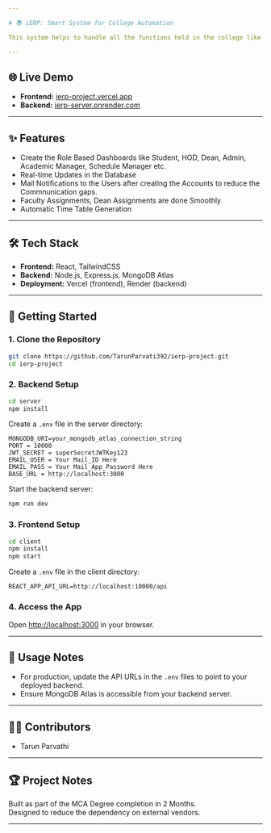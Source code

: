 ```yaml
---

# 📚 iERP: Smart System for College Automation

This system helps to handle all the functions held in the college like Grevance Mangement System, Asset Management System, Admission Handling, Assessment and Attendace Handling, Staff Management etc. The purpose of this project is to design and implement a lightweight, self-managed, role-based ERP solution that streamlines academic and administrative activities while reducing dependency on external vendors. 

---
```


## 🌐 Live Demo

- **Frontend:** [ierp-project.vercel.app](https://ierp-project.vercel.app/)
- **Backend:** [ierp-server.onrender.com](https://ierp-server.onrender.com/)

---

## ✨ Features

- Create the Role Based Dashboards like Student, HOD, Dean, Admin, Academic Manager, Schedule Manager etc.
- Real-time Updates in the Database
- Mail Notifications to the Users after creating the Accounts to reduce the Commnunication gaps.
- Faculty Assignments, Dean Assignments are done Smoothly
- Automatic Time Table Generation

---

## 🛠️ Tech Stack

- **Frontend:** React, TailwindCSS
- **Backend:** Node.js, Express.js, MongoDB Atlas
- **Deployment:** Vercel (frontend), Render (backend)

---

## 🚀 Getting Started

### 1. Clone the Repository

```bash
git clone https://github.com/TarunParvati392/ierp-project.git
cd ierp-project
```

### 2. Backend Setup

```bash
cd server
npm install
```

Create a `.env` file in the server directory:

```env
MONGODB_URI=your_mongodb_atlas_connection_string
PORT = 10000
JWT_SECRET = superSecretJWTKey123
EMAIL_USER = Your Mail_ID Here
EMAIL_PASS = Your Mail_App_Password Here
BASE_URL = http://localhost:3000
```

Start the backend server:

```bash
npm run dev
```

### 3. Frontend Setup

```bash
cd client
npm install
npm start
```

Create a `.env` file in the client directory:

```env
REACT_APP_API_URL=http://localhost:10000/api
```

### 4. Access the App

Open [http://localhost:3000](http://localhost:3000) in your browser.

---

## 📝 Usage Notes

- For production, update the API URLs in the `.env` files to point to your deployed backend.
- Ensure MongoDB Atlas is accessible from your backend server.

---

## 👩‍💻 Contributors

- Tarun Parvathi

---

## 🏆 Project Notes

Built as part of the MCA Degree completion in 2 Months.  
Designed to reduce the dependency on external vendors.

---